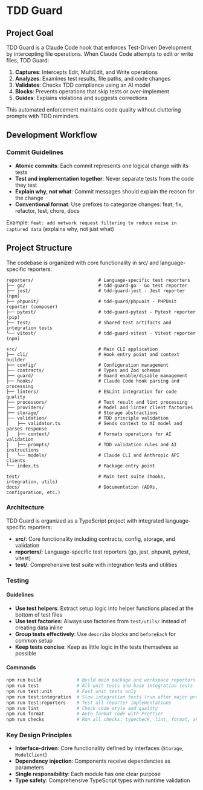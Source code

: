 # TDD Guard

## Project Goal

TDD Guard is a Claude Code hook that enforces Test-Driven Development by intercepting file operations.
When Claude Code attempts to edit or write files, TDD Guard:

1. **Captures**: Intercepts Edit, MultiEdit, and Write operations
2. **Analyzes**: Examines test results, file paths, and code changes
3. **Validates**: Checks TDD compliance using an AI model
4. **Blocks**: Prevents operations that skip tests or over-implement
5. **Guides**: Explains violations and suggests corrections

This automated enforcement maintains code quality without cluttering prompts with TDD reminders.

## Development Workflow

### Commit Guidelines

- **Atomic commits**: Each commit represents one logical change with its tests
- **Test and implementation together**: Never separate tests from the code they test
- **Explain why, not what**: Commit messages should explain the reason for the change
- **Conventional format**: Use prefixes to categorize changes: feat, fix, refactor, test, chore, docs

Example: `feat: add network request filtering to reduce noise in captured data` (explains why, not just what)

## Project Structure

The codebase is organized with core functionality in src/ and language-specific reporters:

```
reporters/                        # Language-specific test reporters
├── go/                           # tdd-guard-go - Go test reporter
├── jest/                         # tdd-guard-jest - Jest reporter (npm)
├── phpunit/                      # tdd-guard/phpunit - PHPUnit reporter (composer)
├── pytest/                       # tdd-guard-pytest - Pytest reporter (pip)
├── test/                         # Shared test artifacts and integration tests
└── vitest/                       # tdd-guard-vitest - Vitest reporter (npm)

src/                              # Main CLI application
├── cli/                          # Hook entry point and context builder
├── config/                       # Configuration management
├── contracts/                    # Types and Zod schemas
├── guard/                        # Guard enable/disable management
├── hooks/                        # Claude Code hook parsing and processing
├── linters/                      # ESLint integration for code quality
├── processors/                   # Test result and lint processing
├── providers/                    # Model and linter client factories
├── storage/                      # Storage abstractions
├── validation/                   # TDD principle validation
│   ├── validator.ts              # Sends context to AI model and parses response
│   ├── context/                  # Formats operations for AI validation
│   ├── prompts/                  # TDD validation rules and AI instructions
│   └── models/                   # Claude CLI and Anthropic API clients
└── index.ts                      # Package entry point

test/                             # Main test suite (hooks, integration, utils)
docs/                             # Documentation (ADRs, configuration, etc.)
```

### Architecture

TDD Guard is organized as a TypeScript project with integrated language-specific reporters:

- **src/**: Core functionality including contracts, config, storage, and validation
- **reporters/**: Language-specific test reporters (go, jest, phpunit, pytest, vitest)
- **test/**: Comprehensive test suite with integration tests and utilities

### Testing

#### Guidelines

- **Use test helpers**: Extract setup logic into helper functions placed at the bottom of test files
- **Use test factories**: Always use factories from `test/utils/` instead of creating data inline
- **Group tests effectively**: Use `describe` blocks and `beforeEach` for common setup
- **Keep tests concise**: Keep as little logic in the tests themselves as possible

#### Commands

```bash
npm run build             # Build main package and workspace reporters (jest, vitest)
npm run test              # All unit tests and base integration tests
npm run test:unit         # Fast unit tests only
npm run test:integration  # Slow integration tests (run after major prompt changes)
npm run test:reporters    # Test all reporter implementations
npm run lint              # Check code style and quality
npm run format            # Auto-format code with Prettier
npm run checks            # Run all checks: typecheck, lint, format, and test
```

### Key Design Principles

- **Interface-driven**: Core functionality defined by interfaces (`Storage`, `ModelClient`)
- **Dependency injection**: Components receive dependencies as parameters
- **Single responsibility**: Each module has one clear purpose
- **Type safety**: Comprehensive TypeScript types with runtime validation
